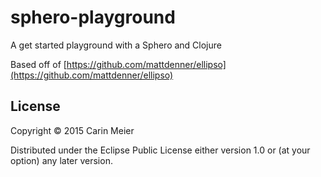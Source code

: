 # sphero-playground

A get started playground with a Sphero and Clojure

Based off of [https://github.com/mattdenner/ellipso](https://github.com/mattdenner/ellipso)

## License

Copyright © 2015 Carin Meier

Distributed under the Eclipse Public License either version 1.0 or (at
your option) any later version.
